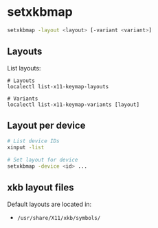 # setxkbmap

```bash
setxkbmap -layout <layout> [-variant <variant>]
```


## Layouts

List layouts:

```
# Layouts
localectl list-x11-keymap-layouts

# Variants
localectl list-x11-keymap-variants [layout]
```


## Layout per device

```bash
# List device IDs
xinput -list

# Set layout for device
setxkbmap -device <id> ...
```


## xkb layout files

Default layouts are located in:

- `/usr/share/X11/xkb/symbols/`
